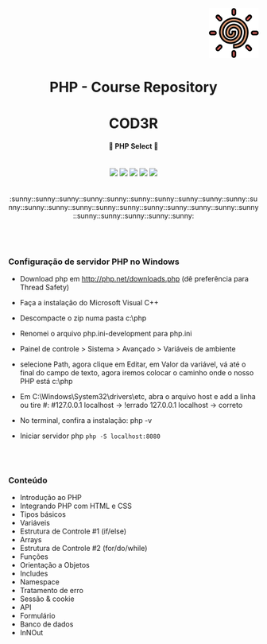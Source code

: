 <div align="right"><img src="https://github.com/lipollis/Imagens-Git/blob/main/sun.png" /></div>
<h1 align="center"> PHP - Course Repository </h1>
<h1 align="center"> COD3R </h1>

<h4 align="center"> 
	🚀  PHP Select  🚀
</h4>
<br>

<div align="center">
  <img src="https://cdn.jsdelivr.net/gh/devicons/devicon/icons/php/php-original.svg" width="70px" />
  <img src="https://cdn.jsdelivr.net/gh/devicons/devicon/icons/html5/html5-original-wordmark.svg" width="70px" />
  <img src="https://cdn.jsdelivr.net/gh/devicons/devicon/icons/css3/css3-original-wordmark.svg" width="70px" />
  <img src="https://cdn.jsdelivr.net/gh/devicons/devicon/icons/javascript/javascript-original.svg" width="70px" />
  <img src="https://cdn.jsdelivr.net/gh/devicons/devicon/icons/bootstrap/bootstrap-original-wordmark.svg" width="70px" />
          


  <br>
  <br>
</div>


<br>
<div align="center">:sunny::sunny::sunny::sunny::sunny::sunny::sunny::sunny::sunny::sunny::sunny::sunny::sunny::sunny::sunny::sunny::sunny::sunny::sunny::sunny::sunny::sunny::sunny::sunny::sunny::sunny:</div>
<br>
<br>

<div align="center">

</div>
<br>

### Configuração de servidor PHP no Windows

- Download php em http://php.net/downloads.php (dê preferência para Thread Safety)
- Faça a instalação do Microsoft Visual C++
- Descompacte o zip numa pasta c:\php
- Renomei o arquivo php.ini-development para php.ini
- Painel de controle > Sistema > Avançado > Variáveis de ambiente
- selecione Path, agora clique em Editar, em Valor da variável, vá até o final do 
  campo de texto, agora iremos colocar o caminho onde o nosso PHP está c:\php
- Em  C:\Windows\System32\drivers\etc, abra o arquivo host e add a linha ou tire #: 
	#127.0.0.1       localhost -> !errado
	127.0.0.1       localhost -> correto

- No terminal, confira a instalação: php -v

- Iniciar servidor php
``` php -S localhost:8080 ```

<br><br>

### Conteúdo
- Introdução ao PHP
- Integrando PHP com HTML e CSS
- Tipos básicos
- Variáveis
- Estrutura de Controle #1 (if/else)
- Arrays
- Estrutura de Controle #2 (for/do/while)
- Funções
- Orientação a Objetos
- Includes
- Namespace
- Tratamento de erro
- Sessão & cookie
- API
- Formulário
- Banco de dados
- InNOut
